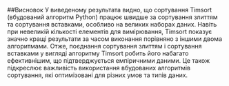 ##Висновок
У виведеному результата видно, що сортування Timsort (вбудований алгоритм Python) працює швидше за сортування злиттям та сортування вставками, особливо на великих наборах даних. Навіть при невеликій кількості елементів для вимірювання, Timsort показує значно кращі результати за часом виконання порівняно з іншими двома алгоритмами.
Отже, поєднання сортування злиттям і сортування вставками у вигляді алгоритму Timsort робить його набагато ефективнішим, що підтверджується емпіричними даними. Це також підкреслює важливість використання вбудованих алгоритмів сортування, які оптимізовані для різних умов та типів даних.
